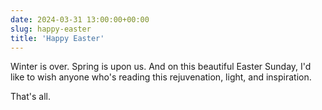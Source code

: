 ```yaml
---
date: 2024-03-31 13:00:00+00:00
slug: happy-easter
title: 'Happy Easter'
---
```


Winter is over. Spring is upon us. And on this beautiful Easter Sunday, I'd like to wish anyone who's reading this rejuvenation, light, and inspiration.

That's all.